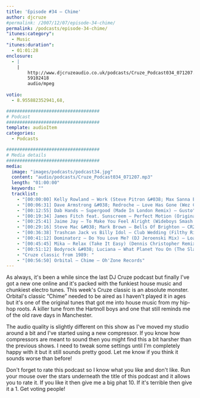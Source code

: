 ```yaml
---
title: 'Episode #34 – Chime'
author: djcruze
#permalink: /2007/12/07/episode-34-chime/
permalink: /podcasts/episode-34-chime/
"itunes:category":
  - Music
"itunes:duration":
  - 01:01:28
enclosure:
  - |
    |
        http://www.djcruzeaudio.co.uk/podcasts/Cruze_Podcast034_071207.mp3
        59102418
        audio/mpeg
        
votio:
  - 8.955882352941,68,

###################################
# Podcast
###################################
template: audioItem
categories:
  - Podcasts

###################################
# Media details
###################################
media:
  image: "images/podcasts/podcast34.jpg"
  content: "audio/podcasts/Cruze_Podcast034_071207.mp3"
  length: "01:00:00"
  keywords: ""
  tracklist:
    - "[00:00:00] Kelly Rowland – Work (Steve Pitron &#038; Max Sanna Extended Remix) – RCA"
    - "[00:06:31] Dave Armstrong &#038; Redroche – Love Has Gone (Wez Clarke Remix) – Hed Kandi"
    - "[00:12:55] Dab Hands – Supergood (Made In London Remix) – Gusto"
    - "[00:19:34] James Fitch feat. Sunscreem – Perfect Motion (Original Mix) – Cayenne Recordings"
    - "[00:25:41] Jaime Jay – To Make You Feel Alright (Wideboys Smash N Grab Dub Mix) – White"
    - "[00:29:16] Steve Mac &#038; Mark Brown – Bells Of Brighton – CR2 Records"
    - "[00:36:38] Trashcan Jack vs Billy Idol – Club Wedding (Filthy Rich Dub) – Frenetic"
    - "[00:41:12] Dominatorz – Do You Love Me? (DJ Jeroenski Mix) – Loaded"
    - "[00:45:45] Mika – Relax (Take It Easy) (Dennis Christopher Remix) – Casablanca"
    - "[00:51:12] Bodyrock &#038; Luciana – What Planet You On (The Slacksons Mix) – Phonetic"
    - "Cruze classic from 1989: "
    - "[00:56:50] Orbital – Chime – Oh'Zone Records"
---
```

As always, it's been a while since the last DJ Cruze podcast but finally I've got a new one online and it's packed with the funkiest house music and chunkiest electro tunes. This week's Cruze classic is an absolute monster. Orbital's classic &#8220;Chime&#8221; needed to be aired as I haven't played it in ages but it's one of the original tunes that got me into house music from my hip-hop roots. A killer tune from the Hartnoll boys and one that still reminds me of the old rave days in Manchester.

The audio quality is slightly different on this show as I've moved my studio around a bit and I've started using a new compressor. If you know how compressors are meant to sound then you might find this a bit harsher than the previous shows. I need to tweak some settings until I'm completely happy with it but it still sounds pretty good. Let me know if you think it sounds worse than before!


Don't forget to rate this podcast so I know what you like and don't like. Run your mouse over the stars underneath the title of this podcast and it allows you to rate it. If you like it then give me a big phat 10. If it's terrible then give it a 1. Get voting people!

 [1]: http://www.djcruze.co.uk/cms/wp-content/DownloadButton.gif
 [2]: http://www.djcruzeaudio.co.uk/podcasts/Cruze_Podcast034_071207.mp3